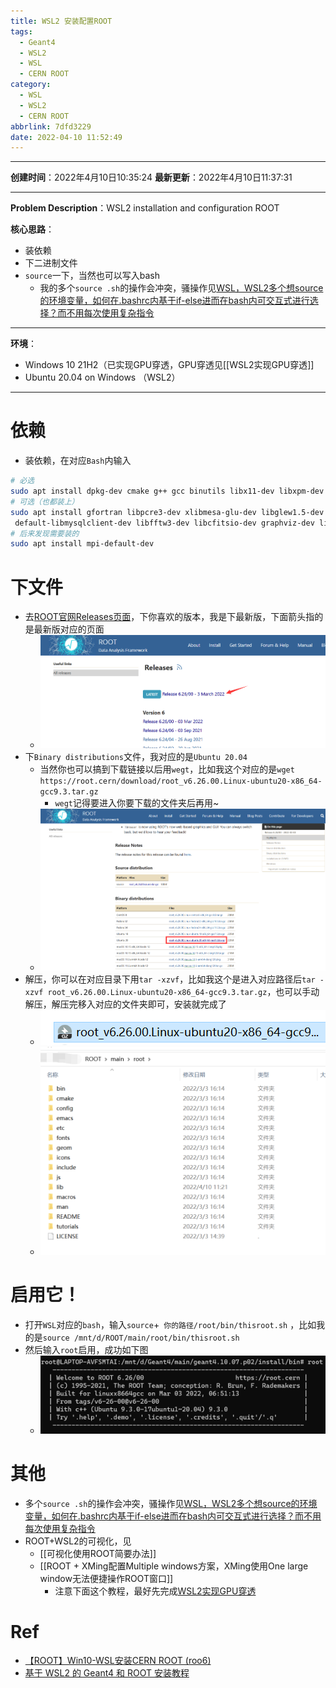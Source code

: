 ```yaml
---
title: WSL2 安装配置ROOT
tags:
  - Geant4
  - WSL2
  - WSL
  - CERN ROOT
category:
  - WSL
  - WSL2
  - CERN ROOT
abbrlink: 7dfd3229
date: 2022-04-10 11:52:49
---
```


---

**创建时间**：2022年4月10日10:35:24
**最新更新**：2022年4月10日11:37:31

---

**Problem Description**：WSL2 installation and configuration ROOT

**核心思路**：
* 装依赖
* 下二进制文件
* `source`一下，当然也可以写入bash
	* 我的多个`source .sh`的操作会冲突，骚操作见[WSL，WSL2多个想source的环境变量，如何在.bashrc内基于if-else进而在bash内可交互式进行选择？而不用每次使用复杂指令](./54e1736e.html)

---

**环境**：
* Windows 10 21H2（已实现GPU穿透，GPU穿透见[[WSL2实现GPU穿透]]
* Ubuntu 20.04 on Windows （WSL2）

---

# 依赖
* 装依赖，在对应`Bash`内输入

```bash
# 必选
sudo apt install dpkg-dev cmake g++ gcc binutils libx11-dev libxpm-dev libxft-dev libxext-dev python openssl libssl-dev
# 可选（也都装上）
sudo apt install gfortran libpcre3-dev xlibmesa-glu-dev libglew1.5-dev libftgl-dev
 default-libmysqlclient-dev libfftw3-dev libcfitsio-dev graphviz-dev libavahi-compat-libdnssd-dev libldap2-dev python-dev libxml2-dev libkrb5-dev libgsl0-dev libqt4-dev
# 后来发现需要装的
sudo apt install mpi-default-dev
```

# 下文件
* 去[ROOT官网Releases页面](https://root.cern/install/all_releases/)，下你喜欢的版本，我是下最新版，下面箭头指的是最新版对应的页面
	* ![image-20220410115509526](WSL2-安装配置ROOT/image-20220410115509526.png)
* 下`Binary distributions`文件，我对应的是`Ubuntu 20.04`
	* 当然你也可以搞到下载链接以后用`wegt`，比如我这个对应的是`wget https://root.cern/download/root_v6.26.00.Linux-ubuntu20-x86_64-gcc9.3.tar.gz`
		* `wegt`记得要进入你要下载的文件夹后再用~
	* ![image-20220410115516088](WSL2-安装配置ROOT/image-20220410115516088.png)
* 解压，你可以在对应目录下用`tar -xzvf`，比如我这个是进入对应路径后`tar -xzvf root_v6.26.00.Linux-ubuntu20-x86_64-gcc9.3.tar.gz`，也可以手动解压，解压完移入对应的文件夹即可，安装就完成了
	* ![image-20220410115521856](WSL2-安装配置ROOT/image-20220410115521856.png)
	* ![image-20220410115525449](WSL2-安装配置ROOT/image-20220410115525449.png)


# 启用它！
* 打开`WSL`对应的`bash`，输入`source`+` 你的路径/root/bin/thisroot.sh` ，比如我的是`source /mnt/d/ROOT/main/root/bin/thisroot.sh`
* 然后输入`root`启用，成功如下图
	* ![image-20220410115531203](WSL2-安装配置ROOT/image-20220410115531203.png)

# 其他
* 多个`source .sh`的操作会冲突，骚操作见[WSL，WSL2多个想source的环境变量，如何在.bashrc内基于if-else进而在bash内可交互式进行选择？而不用每次使用复杂指令](./54e1736e.html)
* ROOT+WSL2的可视化，见
	* [[可视化使用ROOT简要办法]]
	* [[ROOT + XMing配置Multiple windows方案，XMing使用One large window无法便捷操作ROOT窗口]]
		* 注意下面这个教程，最好先完成[WSL2实现GPU穿透](./808f0e36.html)



# Ref
* [【ROOT】Win10-WSL安装CERN ROOT (roo6)](<https://taoyi92.github.io/tutorial/%E3%80%90ROOT%E3%80%91Win10-WSL%E5%AE%89%E8%A3%85CERN%20ROOT%20(root6)/>)
* [基于 WSL2 的 Geant4 和 ROOT 安装教程](https://zhuanlan.zhihu.com/p/374051825)

